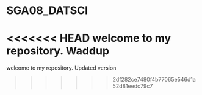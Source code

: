 # SGA08_DATSCI
<<<<<<< HEAD
welcome to my repository. Waddup
=======
welcome to my repository. Updated version
>>>>>>> 2df282ce7480f4b77065e546d1a52d81eedc79c7

